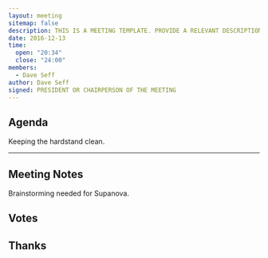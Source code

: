 ```yaml
---
layout: meeting
sitemap: false
description: THIS IS A MEETING TEMPLATE. PROVIDE A RELEVANT DESCRIPTION OR SYNOPSIS OF THE MEETING
date: 2016-12-13
time:
  open: "20:34"
  close: "24:00"
members:
  - Dave Seff
author: Dave Seff
signed: PRESIDENT OR CHAIRPERSON OF THE MEETING
---
```


## Agenda

Keeping the hardstand clean.

---

## Meeting Notes

Brainstorming needed for Supanova.

## Votes

## Thanks
